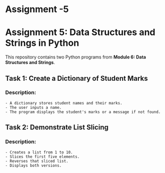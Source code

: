 # Assignment -5
# Assignment 5: Data Structures and Strings in Python

This repository contains two Python programs from **Module 6: Data Structures and Strings**.

## Task 1: Create a Dictionary of Student Marks

### Description:
    - A dictionary stores student names and their marks.
    - The user inputs a name.
    - The program displays the student's marks or a message if not found.

##  Task 2: Demonstrate List Slicing

### Description:
    - Creates a list from 1 to 10.
    - Slices the first five elements.
    - Reverses that sliced list.
    - Displays both versions.